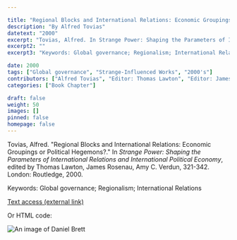 ```yaml
---

title: "Regional Blocks and International Relations: Economic Groupings or Political Hegemons?"
description: "By Alfred Tovias"
datetext: "2000"
excerpt: "Tovias, Alfred. In Strange Power: Shaping the Parameters of International Relations and International Political Economy, edited by Thomas Lawton, James Rosenau, Amy C. Verdun, 321-342. London: Routledge, 2000."
excerpt2: ""
excerpt3: "Keywords: Global governance; Regionalism; International Relations"

date: 2000
tags: ["Global governance", "Strange-Influenced Works", "2000's"]
contributors: ["Alfred Tovias", "Editor: Thomas Lawton", "Editor: James Rosenau", "Editor: Amy C. Verdun"]
categories: ["Book Chapter"]

draft: false
weight: 50
images: []
pinned: false
homepage: false
---
```


Tovias, Alfred. "Regional Blocks and International Relations: Economic Groupings or Political Hegemons?." In *Strange Power: Shaping the Parameters of International Relations and International Political Economy*, edited by Thomas Lawton, James Rosenau, Amy C. Verdun, 321-342. London: Routledge, 2000.

Keywords: Global governance; Regionalism; International Relations

[Text access (external link)](https://www.worldcat.org/title/1022846081)

Or HTML code:

<img src="https://raw.githubusercontent.com/DanielBrett/Intro-To-Git-Hub-March-1/main/Daniel_Headshot_Library_Reduced.jpg" alt="An image of Daniel Brett">
